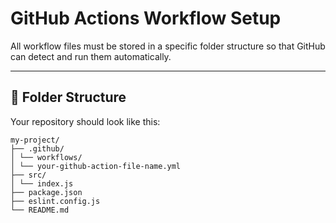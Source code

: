 # GitHub Actions Workflow Setup
All workflow files must be stored in a specific folder structure so that GitHub can detect and run them automatically.

---

## 📂 Folder Structure

Your repository should look like this:

```
my-project/
├── .github/
│ └── workflows/
│ └── your-github-action-file-name.yml
├── src/
│ └── index.js
├── package.json
├── eslint.config.js
└── README.md
```
